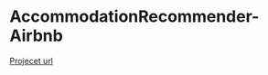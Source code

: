 # AccommodationRecommender-Airbnb

[Projecet url](https://accommodation-recommender-airbnb.onrender.com/)
